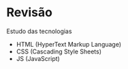 # Revisão

Estudo das tecnologias
- HTML (HyperText Markup Language)
- CSS (Cascading Style Sheets)
- JS (JavaScript)

